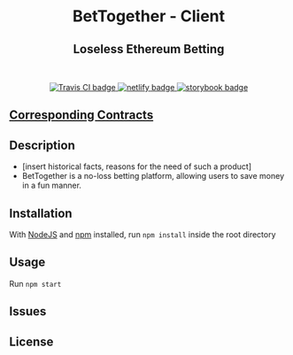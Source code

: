 <h1 align="center">
  BetTogether - Client
</h1>
<h2 align="center">Loseless Ethereum Betting</h2>

<br/>

<p align="center">
  <a href="https://travis-ci.com/BetTogether/BetTogether-Client.svg?branch=master">
    <img src="https://travis-ci.com/BetTogether/BetTogether-Client.svg?branch=master" alt="Travis CI badge"/>
  </a>

  <a href="https://app.netlify.com/sites/serene-johnson-2cf60d/deploys">
    <img src="https://api.netlify.com/api/v1/badges/4b263bcd-c02f-42e3-adae-c4a3fa706a43/deploy-status" alt="netlify badge"/>
  </a>

  <a href="#">
    <img src="https://cdn.jsdelivr.net/gh/storybookjs/brand@master/badge/badge-storybook.svg" alt="storybook badge"/>
</a>  
</p>

## [Corresponding Contracts](https://github.com/BetTogether/BetTogether-Contracts)

## Description

- [insert historical facts, reasons for the need of such a product]
- BetTogether is a no-loss betting platform, allowing users to save money in a fun manner.

## Installation

With [NodeJS](https://nodejs.org/) and [npm](https://www.npmjs.com/) installed, run `npm install` inside the root directory

## Usage

Run `npm start`

## Issues

## License
